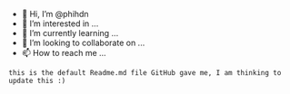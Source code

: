 - 👋 Hi, I’m @phihdn
- 👀 I’m interested in ...
- 🌱 I’m currently learning ...
- 💞️ I’m looking to collaborate on ...
- 📫 How to reach me ...

`this is the default Readme.md file GitHub gave me, I am thinking to update this :)`

<!---
phihdn/phihdn is a ✨ special ✨ repository because its `README.md` (this file) appears on your GitHub profile.
You can click the Preview link to take a look at your changes.
--->
